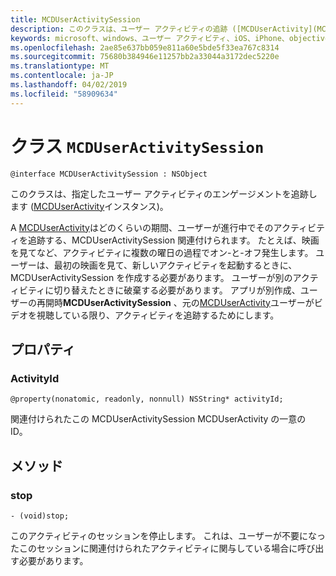 ```yaml
---
title: MCDUserActivitySession
description: このクラスは、ユーザー アクティビティの追跡 ([MCDUserActivity](MCDUserActivity.md)インスタンス)、ユーザーはそのアクティビティに関与して中にします。
keywords: microsoft、windows、ユーザー アクティビティ、iOS、iPhone、objectiveC に接続されているデバイス、プロジェクトのローマ
ms.openlocfilehash: 2ae85e637bb059e811a60e5bde5f33ea767c8314
ms.sourcegitcommit: 75680b384946e11257bb2a33044a3172dec5220e
ms.translationtype: MT
ms.contentlocale: ja-JP
ms.lasthandoff: 04/02/2019
ms.locfileid: "58909634"
---
```

# <a name="class-mcduseractivitysession"></a>クラス `MCDUserActivitySession`

```
@interface MCDUserActivitySession : NSObject
```

このクラスは、指定したユーザー アクティビティのエンゲージメントを追跡します ([MCDUserActivity](MCDUserActivity.md)インスタンス)。

A [MCDUserActivity](MCDUserActivity.md)はどのくらいの期間、ユーザーが進行中でそのアクティビティを追跡する、MCDUserActivitySession 関連付けられます。 たとえば、映画を見てなど、アクティビティに複数の曜日の過程でオン-と-オフ発生します。 ユーザーは、最初の映画を見て、新しいアクティビティを起動するときに、MCDUserActivitySession を作成する必要があります。 ユーザーが別のアクティビティに切り替えたときに破棄する必要があります。 アプリが別作成、ユーザーの再開時**MCDUserActivitySession** 、元の[MCDUserActivity](MCDUserActivity.md)ユーザーがビデオを視聴している限り、アクティビティを追跡するためにします。


## <a name="properties"></a>プロパティ

### <a name="activityid"></a>ActivityId
`@property(nonatomic, readonly, nonnull) NSString* activityId;`

関連付けられたこの MCDUserActivitySession MCDUserActivity の一意の ID。

## <a name="methods"></a>メソッド

### <a name="stop"></a>stop
`- (void)stop;`

このアクティビティのセッションを停止します。 これは、ユーザーが不要になったこのセッションに関連付けられたアクティビティに関与している場合に呼び出す必要があります。